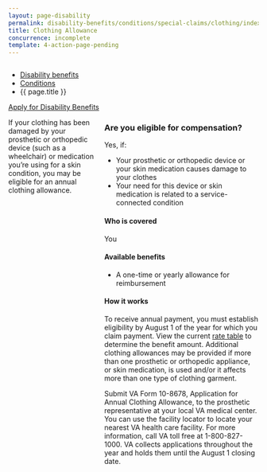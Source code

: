```yaml
---
layout: page-disability
permalink: disability-benefits/conditions/special-claims/clothing/index.html
title: Clothing Allowance
concurrence: incomplete
template: 4-action-page-pending
---
```


<div class="splash" markdown="0">
<div class="row" markdown="0">
<div class="small-12 columns" markdown="0">

<ul class="breadcrumbs" role="menubar" aria-label="Primary">
<li class="parent"><a href="{{ site.url }}/disability-benefits/">Disability benefits</a></li>
<li class="parent"><a href="{{ site.url }}/disability-benefits/conditions/">Conditions</a></li>
<li class="active">{{ page.title }}</li>
</ul>


</div>
</div>
</div>

<div class="main" role="main" markdown="0">

<div class="action-bar">
  <div class="row">
    <div class="small-12 columns">
      <a class="usa-button-primary" href="{{ site.url}}/disability-benefits/get/">Apply for Disability Benefits</a>
    </div>
  </div>  
</div>

<div class="section one" markdown="0">
<div class="primary" markdown="0">
<div class="row" markdown="0">
<div class="small-12 columns" markdown="1">

If your clothing has been damaged by your prosthetic or orthopedic device (such as a wheelchair) or medication you’re using for a skin condition, you may be eligible for an annual clothing allowance.


<div class="call-out" markdown="1">

### Are you eligible for compensation?

Yes, if:

- Your prosthetic or orthopedic device or your skin medication causes damage to your clothes
- Your need for this device or skin medication is related to a service-connected condition

#### Who is covered  

You


#### Available benefits

- A one-time or yearly allowance for reimbursement

#### How it works  

To receive annual payment, you must establish eligibility by August 1 of the year for which you claim payment. View the current [rate table](http://www.benefits.va.gov/COMPENSATION/special_Benefit_Allowances_2012.asp) to determine the benefit amount. Additional clothing allowances may be provided if more than one prosthetic or orthopedic appliance, or skin medication, is used and/or it affects more than one type of clothing garment.

Submit VA Form 10-8678, Application for Annual Clothing Allowance, to the prosthetic representative at your local VA medical center. You can use the facility locator to locate your nearest VA health care facility. For more information, call VA toll free at 1-800-827-1000. VA collects applications throughout the year and holds them until the August 1 closing date.

</div>

</div>
</div>
</div>


</div>
